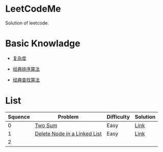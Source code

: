 # LeetCodeMe

Solution of leetcode.

# Basic Knowladge

- [复杂度](https://github.com/PleaseCallMeCoder/LeetCodeMe/blob/master/Basic%20Knowledge/%E5%A4%8D%E6%9D%82%E5%BA%A6.md)

- [经典排序算法](https://github.com/PleaseCallMeCoder/LeetCodeMe/blob/master/Basic%20Knowledge/%E7%BB%8F%E5%85%B8%E6%8E%92%E5%BA%8F%E7%AE%97%E6%B3%95.md)

- [经典查找算法](https://github.com/PleaseCallMeCoder/LeetCodeMe/blob/master/Basic%20Knowledge/%E7%BB%8F%E5%85%B8%E6%9F%A5%E6%89%BE%E7%AE%97%E6%B3%95.md)

# List

| Squence | Problem                                  | Difficulty | Solution                                 |
| ------- | ---------------------------------------- | ---------- | ---------------------------------------- |
| 0       | [Two Sum](https://leetcode.com/problems/two-sum/description/) | Easy       | [Link](https://github.com/PleaseCallMeCoder/LeetCodeMe/blob/master/Solution/TwoSum.md) |
| 1       | [Delete Node in a Linked List](https://leetcode.com/problems/delete-node-in-a-linked-list/description/) | Easy       | [Link](https://github.com/PleaseCallMeCoder/LeetCodeMe/blob/master/Solution/DeleteNode.md) |
| 2       |                                          |            |                                          |


